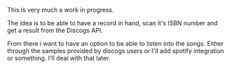 This is very much a work in progress.

The idea is to be able to have a record in hand, scan it's ISBN number and get a result from the Discogs API.

From there i want to have an option to be able to listen into the songs. Either through the samples provided by discogs users or I'll add spotify integration or something. I'll deal with that later.
